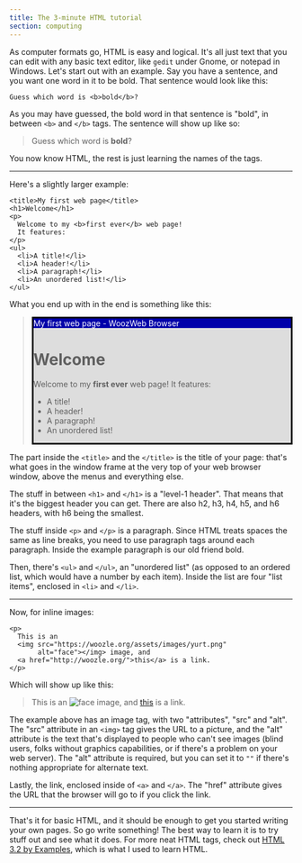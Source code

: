 ```yaml
---
title: The 3-minute HTML tutorial
section: computing
---
```


As computer formats go, HTML is easy and logical.  It's all just text
that you can edit with any basic text editor, like `gedit` under Gnome, or
notepad in Windows.  Let's start out with an example.  Say you have a
sentence, and you want one word in it to be bold.  That sentence would
look like this:

    Guess which word is <b>bold</b>?

As you may have guessed, the bold word in that sentence is "bold", in
between `<b>` and `</b>` tags.  The sentence will show up like so:

> Guess which word is <b>bold</b>?

You now know HTML, the rest is just learning the names of the tags.

---

Here's a slightly larger example:

    <title>My first web page</title>
    <h1>Welcome</h1>
    <p>
      Welcome to my <b>first ever</b> web page!
      It features:
    </p>
    <ul>
      <li>A title!</li>
      <li>A header!</li>
      <li>A paragraph!</li>
      <li>An unordered list!</li>
    </ul>

What you end up with in the end is something like this:

> <div style="background: #ddd; border: solid black 3px;">
>   <div style="background: #00A; color: white; width: 100%;">
>     My first web page - WoozWeb Browser
>   </div>
>   <h1 style="text-align: left;">Welcome</h1>
>   <p>
>      Welcome to my <b>first ever</b> web page!
>      It features:
>   </p>
>   <ul>
>     <li>A title!</li>
>     <li>A header!</li>
>     <li>A paragraph!</li>
>     <li>An unordered list!</li>
>   </ul>
> </div>

The part inside the `<title>` and the `</title>` is the title of your
page: that's what goes in the window frame at the very top of your web
browser window, above the menus and everything else.

The stuff in between `<h1>` and `</h1>` is a "level-1 header".  That
means that it's the biggest header you can get.  There are also h2, h3,
h4, h5, and h6 headers, with h6 being the smallest.

The stuff inside `<p>` and `</p>` is a paragraph.  Since HTML treats
spaces the same as line breaks, you need to use paragraph tags around
each paragraph.  Inside the example paragraph is our old friend bold.

Then, there's `<ul>` and `</ul>`, an
"unordered list" (as opposed to an ordered list, which would have a
number by each item).  Inside the list are four "list items", enclosed
in `<li>` and `</li>`.

----

Now, for inline images:

    <p>
      This is an
      <img src="https://woozle.org/assets/images/yurt.png"
           alt="face"></img> image, and
      <a href="http://woozle.org/">this</a> is a link.
    </p>

Which will show up like this:

>  <p>This is an <img src="https://woozle.org/assets/images/yurt.png"
>  alt="face" /> image, and
>  <a href="http://woozle.org/">this</a> is a link.

The example above has an image tag, with two "attributes", "src" and
"alt".  The "src" attribute in an `<img>` tag gives the URL to a
picture, and the "alt" attribute is the text that's displayed to people
who can't see images (blind users, folks without graphics capabilities,
or if there's a problem on your web server).  The "alt" attribute is
required, but you can set it to `""` if there's nothing appropriate for
alternate text.

Lastly, the link, enclosed inside of `<a>` and `</a>`.  The "href"
attribute gives the URL that the browser will go to if you click the
link.

---

That's it for basic HTML, and it should be enough to get you started
writing your own pages.  So go write something!  The best way to learn
it is to try stuff out and see what it does.  For more neat HTML tags,
check out [HTML 3.2 by
Examples](http://www.cs.tut.fi/~jkorpela/HTML3.2/), which is what I used
to learn HTML.
